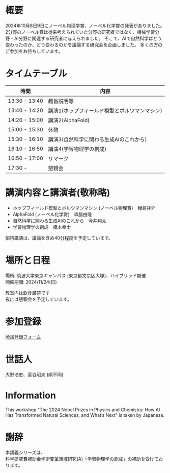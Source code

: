 # 概要
2024年10月8日9日にノーベル物理学賞、ノーベル化学賞の発表がありました。
2分野のノーベル賞は従来考えられていた分野の研究者ではなく、機械学習分野・AI分野に関連する研究者に与えられました。
そこで、AIで自然科学はどう変わったのか、どう変わるのかを議論する研究会を企画しました。
多くの方のご参加をお待ちしています。

# タイムテーブル

|       時間     |         内容        |
|---------------|---------------------|
| 13:30 - 13:40 |       趣旨説明等      |
| 13:40 - 14:20 |       講演1(ホップフィールド模型とボルツマンマシン)      |
| 14:20 - 15:00 |       講演2(AlphaFold)      |
| 15:00 - 15:30 |         休憩         |
| 15:30 - 16:10 |      講演3(自然科学に関わる生成AIのこれから)    |
| 16:10 - 16:50 |      講演4(学習物理学の創成)     |
| 16:50 - 17:00 |       リマーク        |
| 17:30 -       |        懇親会         |

# 講演内容と講演者(敬称略)
- ホップフィールド模型とボルツマンマシン (ノーベル物理賞)　樺島祥介
- AlphaFold (ノーベル化学賞)　森脇由隆
- 自然科学に関わる生成AIのこれから　今井翔太
- 学習物理学の創成　橋本幸士

招待講演は、議論を含め40分程度を予定しています。

# 場所と日程
場所: 筑波大学東京キャンパス (東京都文京区大塚)、ハイブリッド開催<br>
開催期間: 2024/11/24(日)<br>

教室内は飲食厳禁です<br>
夜には懇親会を予定しています。

# 参加登録

[参加登録フォーム](https://docs.google.com/forms/d/e/1FAIpQLSegWVrXXUuogpYAx2a-QKWgjbxWOqMbPKTqFO_0iGnjS4gPxw/viewform)

# 世話人
大野浩史、富谷昭夫 (順不同)

# Information
This workshop "The 2024 Nobel Prizes in Physics and Chemistry: How AI Has Transformed Natural Sciences, and What’s Next" is taken by Japanese.

# 謝辞
本講義シリーズは、[科学研究費補助金学術変革領域研究(A)「学習物理学の創成」](https://mlphys.scphys.kyoto-u.ac.jp/)の補助を受けております。
